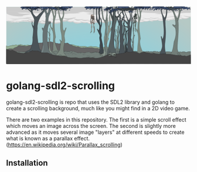 ![image](https://github.com/stclaird/golang-sdl2-scrolling/blob/main/githeader.png?raw=true)
# golang-sdl2-scrolling
golang-sdl2-scrolling is repo that uses the SDL2 library and golang to create a scrolling background, much like you might find in a 2D video game.

There are two examples in this repository. The first is a simple scroll effect which moves an image across the screen. The second is slightly more advanced as it moves several image "layers" at different speeds to create what is known as a parallax effect.(https://en.wikipedia.org/wiki/Parallax_scrolling)

## Installation


